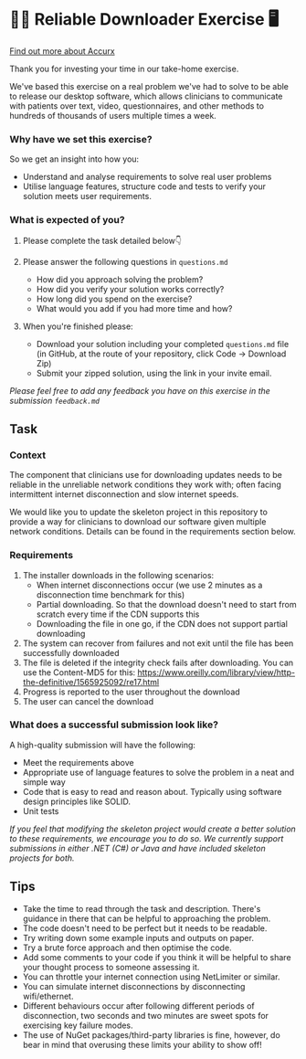 # 👩‍⚕️ Reliable Downloader Exercise 🖥️

[Find out more about Accurx](https://www.accurx.com/careers)

Thank you for investing your time in our take-home exercise.

We've based this exercise on a real problem we've had to solve to be able to release our desktop software, which allows clinicians to communicate with patients over text, video, questionnaires, and other methods to hundreds of thousands of users multiple times a week.

### Why have we set this exercise?
So we get an insight into how you:
* Understand and  analyse requirements to solve real user problems
* Utilise language features, structure code and tests to verify your solution meets user requirements. 

### What is expected of you?
1. Please complete the task detailed below👇

2. Please answer the following questions in `questions.md`
   - How did you approach solving the problem?
   - How did you verify your solution works correctly?
   - How long did you spend on the exercise?
   - What would you add if you had more time and how?
4. When you're finished please:
   - Download your solution including your completed `questions.md` file (in GitHub, at the route of your repository, click Code -> Download Zip)
   - Submit your zipped solution, using the link in your invite email.

_Please feel free to add any feedback you have on this exercise in the submission `feedback.md`_

## Task
### Context
The component that clinicians use for  downloading updates needs to be reliable in the unreliable network conditions they work with; often facing intermittent internet disconnection and slow internet speeds.

We would like you to update the skeleton project in this repository to provide a way for clinicians to download our software given multiple network conditions. Details can be found in the requirements section below. 

### Requirements

1. The installer downloads in the following scenarios:
   - When internet disconnections occur (we use 2 minutes as a disconnection time benchmark for this)
   - Partial downloading. So that the download doesn't need to start from scratch every time if the CDN supports this
   - Downloading the file in one go, if the CDN does not support partial downloading
2. The system can recover from failures and not exit until the file has been successfully downloaded
3. The file is deleted if the integrity check fails after downloading. You can use the Content-MD5 for this: https://www.oreilly.com/library/view/http-the-definitive/1565925092/re17.html
4. Progress is reported to the user throughout the download
5. The user can cancel the download

### What does a successful submission look like?
A high-quality submission will have the following:
- Meet the requirements above
- Appropriate use of language features to solve the problem in a neat and simple way
- Code that is easy to read and reason about. Typically using software design principles like SOLID.
- Unit tests

_If you feel that modifying the skeleton project would create a better solution to these requirements, we encourage you to do so. We currently support submissions in either .NET (C#) or Java and have included skeleton projects for both._


## Tips

- Take the time to read through the task and description. There's guidance in there that can be helpful to approaching the problem.
- The code doesn't need to be perfect but it needs to be readable.
- Try writing down some example inputs and outputs on paper.
- Try a brute force approach and then optimise the code.
- Add some comments to your code if you think it will be helpful to share your thought process to someone assessing it.
- You can throttle your internet connection using NetLimiter or similar.
- You can simulate internet disconnections by disconnecting wifi/ethernet.
- Different behaviours occur after following different periods of disconnection, two seconds and two minutes are sweet spots for exercising key failure modes.
- The use of NuGet packages/third-party libraries is fine, however, do bear in mind that overusing these limits your ability to show off!
